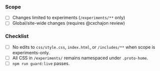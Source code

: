 ### Scope
- [ ] Changes limited to experiments (`/experiments/**` only)
- [ ] Global/site-wide changes (requires @cxchajon review)

### Checklist
- [ ] No edits to `css/style.css`, `index.html`, or `/includes/**` when scope is experiments-only.
- [ ] All CSS in `/experiments/` remains namespaced under `.proto-home`.
- [ ] `npm run guard:live` passes.
